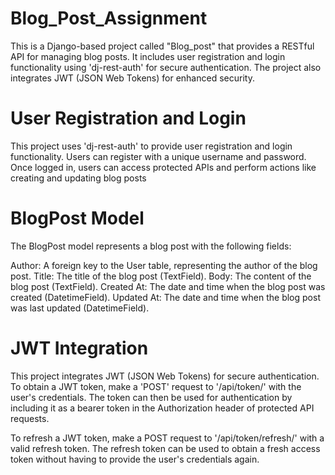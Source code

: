 # Blog_Post_Assignment

This is a Django-based project called "Blog_post" that provides a RESTful API for managing blog posts. It includes user registration and login functionality using 
'dj-rest-auth' for secure authentication. The project also integrates JWT (JSON Web Tokens) for enhanced security.

# User Registration and Login

This project uses 'dj-rest-auth' to provide user registration and login functionality. Users can register with a unique username and password. Once logged in, users can access protected APIs and perform actions like creating and updating blog posts

# BlogPost Model

The BlogPost model represents a blog post with the following fields:

Author: A foreign key to the User table, representing the author of the blog post.
Title: The title of the blog post (TextField).
Body: The content of the blog post (TextField).
Created At: The date and time when the blog post was created (DatetimeField).
Updated At: The date and time when the blog post was last updated (DatetimeField).

# JWT Integration

This project integrates JWT (JSON Web Tokens) for secure authentication. To obtain a JWT token, make a 'POST' request to '/api/token/' with the user's credentials. The token can then be used for authentication by including it as a bearer token in the Authorization header of protected API requests.

To refresh a JWT token, make a POST request to '/api/token/refresh/' with a valid refresh token. The refresh token can be used to obtain a fresh access token without having to provide the user's credentials again.


